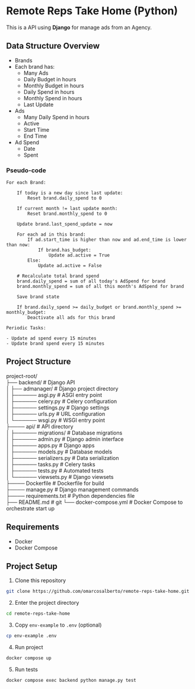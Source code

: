 # Remote Reps Take Home (Python)

This is a API using **Django** for manage ads from an Agency.

## Data Structure Overview

- Brands
- Each brand has:
    - Many Ads
    - Daily Budget in hours
    - Monthly Budget in hours
    - Daily Spend in hours
    - Monthly Spend in hours
    - Last Update
- Ads
    - Many Daily Spend in hours
    - Active
    - Start Time
    - End Time
- Ad Spend
    - Date
    - Spent


### Pseudo-code


    For each Brand:  

        If today is a new day since last update:  
            Reset brand.daily_spend to 0

        If current month != last update month:
            Reset brand.monthly_spend to 0

        Update brand.last_spend_update = now

        For each ad in this brand:
            If ad.start_time is higher than now and ad.end_time is lower than now:
                If brand.has_budget:
                    Update ad.active = True
            Else:
                Update ad.active = False

        # Recalculate total brand spend
        brand.daily_spend = sum of all today's AdSpend for brand
        brand.monthly_spend = sum of all this month's AdSpend for brand

        Save brand state

        If brand.daily_spend >= daily_budget or brand.monthly_spend >= monthly_budget:
            Deactivate all ads for this brand

    Periodic Tasks:

    - Update ad spend every 15 minutes
    - Update brand spend every 15 minutes

## Project Structure

project-root/   
├── backend/ # Django API   
│ ├── admanager/ # Django project directory   
│ ├────── asgi.py # ASGI entry point  
│ ├────── celery.py # Celery configuration  
│ ├────── settings.py # Django settings  
│ ├────── urls.py # URL configuration  
│ └────── wsgi.py # WSGI entry point  
├──── api/ # API directory   
│ ├────── migrations/ # Database migrations  
│ ├────── admin.py # Django admin interface   
│ ├────── apps.py # Django apps   
│ ├────── models.py # Database models  
│ ├────── serializers.py # Data serialization   
│ ├────── tasks.py # Celery tasks  
│ ├────── tests.py # Automated tests   
│ └────── viewsets.py # Django viewsets  
├──── Dockerfile # Dockerfile for build  
├──── manage.py # Django management commands  
├──── requirements.txt # Python dependencies file  
├── README.md #   git 
└── docker-compose.yml # Docker Compose to orchestrate start up  

## Requirements

- Docker
- Docker Compose

## Project Setup

1. Clone this repository

```bash
git clone https://github.com/omarcosalberto/remote-reps-take-home.git
```

2. Enter the project directory

```bash
cd remote-reps-take-home
```

3. Copy `env-example` to `.env` (optional)

```bash
cp env-example .env
```

4. Run project

```bash
docker compose up
```

5. Run tests

```bash
docker compose exec backend python manage.py test
```